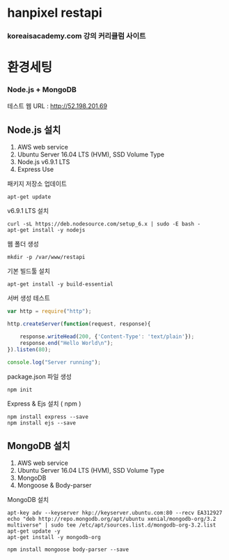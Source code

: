 # hanpixel restapi
### koreaisacademy.com 강의 커리큘럼 사이트

# 환경세팅
### Node.js + MongoDB

테스트 웹 URL : http://52.198.201.69

## Node.js 설치

1. AWS web service
2. Ubuntu Server 16.04 LTS (HVM), SSD Volume Type
3. Node.js v6.9.1 LTS
4. Express Use

패키지 저장소 업데이트
```
apt-get update
```

v6.9.1 LTS 설치
```
curl -sL https://deb.nodesource.com/setup_6.x | sudo -E bash -
apt-get install -y nodejs
```

웹 폴더 생성
```
mkdir -p /var/www/restapi
```

기본 빌드툴 설치
```
apt-get install -y build-essential
```

서버 생성 테스트
```javascript
var http = require("http");

http.createServer(function(request, response){

    response.writeHead(200, {'Content-Type': 'text/plain'});
    response.end("Hello World\n");
}).listen(80);

console.log("Server running");
```

package.json 파일 생성
```
npm init
```

Express & Ejs 설치 ( npm )
```
npm install express --save
npm install ejs --save
```

## MongoDB 설치

1. AWS web service
2. Ubuntu Server 16.04 LTS (HVM), SSD Volume Type
3. MongoDB
4. Mongoose & Body-parser

MongoDB 설치
```
apt-key adv --keyserver hkp://keyserver.ubuntu.com:80 --recv EA312927
echo "deb http://repo.mongodb.org/apt/ubuntu xenial/mongodb-org/3.2 multiverse" | sudo tee /etc/apt/sources.list.d/mongodb-org-3.2.list
apt-get update -y
apt-get install -y mongodb-org
```

```
npm install mongoose body-parser --save
```
